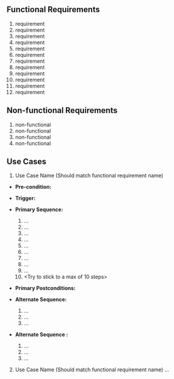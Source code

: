 ## Functional Requirements

1. requirement
2. requirement
3. requirement
4. requirement
5. requirement
6. requirement
7. requirement
8. requirement
9. requirement
10. requirement
11. requirement
12. requirement

## Non-functional Requirements

1. non-functional
2. non-functional
3. non-functional
4. non-functional

## Use Cases

1. Use Case Name (Should match functional requirement name)
- **Pre-condition:** <can be a list or short description> 

- **Trigger:** <can be a list or short description> 

- **Primary Sequence:**
  
  1. ...
  2. ... 
  3. ...
  4. ... 
  5. ...
  6. ...
  7. ...
  8. ...
  9. ...
  10. <Try to stick to a max of 10 steps>

- **Primary Postconditions:** <can be a list or short description> 

- **Alternate Sequence:** <you can have more than one alternate sequence to describe multiple issues that may arise>
  
  1. ...
  2. ...
  3. ...

- **Alternate Sequence <optional>:** <you can have more than one alternate sequence to describe multiple issues that may arise>
  
  1. ...
  2. ...
  3. ...
2. Use Case Name (Should match functional requirement name)
   ...
